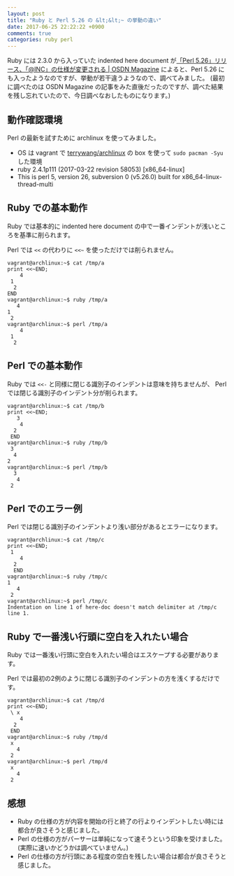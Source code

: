 ```yaml
---
layout: post
title: "Ruby と Perl 5.26 の &lt;&lt;~ の挙動の違い"
date: 2017-06-25 22:22:22 +0900
comments: true
categories: ruby perl
---
```

Ruby には 2.3.0 から入っていた indented here document が[「Perl 5.26」リリース、「@INC」の仕様が変更される | OSDN Magazine](https://mag.osdn.jp/17/06/02/161500) によると、Perl 5.26 にも入ったようなのですが、挙動が若干違うようなので、調べてみました。
(最初に調べたのは OSDN Magazine の記事をみた直後だったのですが、調べた結果を残し忘れていたので、今日調べなおしたものになります。)

<!--more-->

## 動作確認環境

Perl の最新を試すために archlinux を使ってみました。

- OS は vagrant で [terrywang/archlinux](https://atlas.hashicorp.com/terrywang/boxes/archlinux) の box を使って `sudo pacman -Syu` した環境
- ruby 2.4.1p111 (2017-03-22 revision 58053) [x86_64-linux]
- This is perl 5, version 26, subversion 0 (v5.26.0) built for x86_64-linux-thread-multi

## Ruby での基本動作

Ruby では基本的に indented here document の中で一番インデントが浅いところを基準に削られます。

Perl では `<<` の代わりに `<<~` を使っただけでは削られません。

```
vagrant@archlinux:~$ cat /tmp/a
print <<~END;
    4
 1
  2
END
vagrant@archlinux:~$ ruby /tmp/a
   4
1
 2
vagrant@archlinux:~$ perl /tmp/a
    4
 1
  2
```

## Perl での基本動作

Ruby では `<<-` と同様に閉じる識別子のインデントは意味を持ちませんが、
Perl では閉じる識別子のインデント分が削られます。

```
vagrant@archlinux:~$ cat /tmp/b
print <<~END;
   3
    4
  2
 END
vagrant@archlinux:~$ ruby /tmp/b
 3
  4
2
vagrant@archlinux:~$ perl /tmp/b
  3
   4
 2
```

## Perl でのエラー例

Perl では閉じる識別子のインデントより浅い部分があるとエラーになります。

```
vagrant@archlinux:~$ cat /tmp/c
print <<~END;
 1
    4
  2
  END
vagrant@archlinux:~$ ruby /tmp/c
1
   4
 2
vagrant@archlinux:~$ perl /tmp/c
Indentation on line 1 of here-doc doesn't match delimiter at /tmp/c line 1.
```

## Ruby で一番浅い行頭に空白を入れたい場合

Ruby では一番浅い行頭に空白を入れたい場合はエスケープする必要があります。

Perl では最初の2例のように閉じる識別子のインデントの方を浅くするだけです。

```
vagrant@archlinux:~$ cat /tmp/d
print <<~END;
 \ x
    4
  2
 END
vagrant@archlinux:~$ ruby /tmp/d
 x
   4
 2
vagrant@archlinux:~$ perl /tmp/d
 x
   4
 2
```

## 感想

- Ruby の仕様の方が内容を開始の行と終了の行よりインデントしたい時には都合が良さそうと感じました。
- Perl の仕様の方がパーサーは単純になって速そうという印象を受けました。 (実際に速いかどうかは調べていません。)
- Perl の仕様の方が行頭にある程度の空白を残したい場合は都合が良さそうと感じました。
